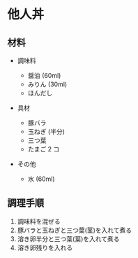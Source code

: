 # 他人丼

## 材料
- 調味料
    - 醤油 (60ml)
    - みりん (30ml)
    - ほんだし

- 具材
    - 豚バラ
    - 玉ねぎ (半分)
    - 三つ葉
    - たまご 2 コ

- その他
    - 水 (60ml)

## 調理手順
1. 調味料を混ぜる
2. 豚バラと玉ねぎと三つ葉(茎)を入れて煮る
3. 溶き卵半分と三つ葉(葉)を入れて煮る
4. 溶き卵残りを入れる
